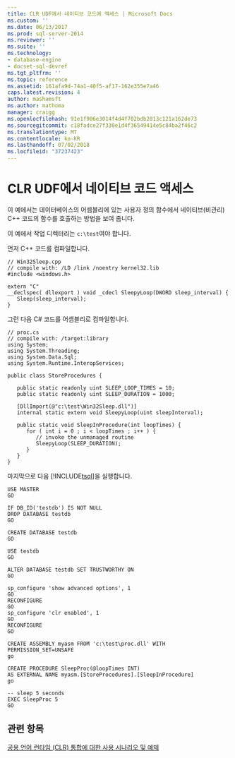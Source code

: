 ```yaml
---
title: CLR UDF에서 네이티브 코드에 액세스 | Microsoft Docs
ms.custom: ''
ms.date: 06/13/2017
ms.prod: sql-server-2014
ms.reviewer: ''
ms.suite: ''
ms.technology:
- database-engine
- docset-sql-devref
ms.tgt_pltfrm: ''
ms.topic: reference
ms.assetid: 161afa9d-74a1-40f5-af17-162e355e7a46
caps.latest.revision: 4
author: mashamsft
ms.author: mathoma
manager: craigg
ms.openlocfilehash: 91e1f906e3014f4d4f702bdb2013c121a162de73
ms.sourcegitcommit: c18fadce27f330e1d4f36549414e5c84ba2f46c2
ms.translationtype: MT
ms.contentlocale: ko-KR
ms.lasthandoff: 07/02/2018
ms.locfileid: "37237423"
---
```

# <a name="accessing-native-code-from-a-clr-udf"></a>CLR UDF에서 네이티브 코드 액세스
  이 예에서는 데이터베이스의 어셈블리에 있는 사용자 정의 함수에서 네이티브(비관리) C++ 코드의 함수를 호출하는 방법을 보여 줍니다.  
  
 이 예에서 작업 디렉터리는 `c:\test`여야 합니다.  
  
 먼저 C++ 코드를 컴파일합니다.  
  
```  
// Win32Sleep.cpp  
// compile with: /LD /link /noentry kernel32.lib  
#include <windows.h>  
  
extern "C"  
__declspec( dllexport ) void _cdecl SleepyLoop(DWORD sleep_interval) {  
   Sleep(sleep_interval);  
}  
```  
  
 그런 다음 C# 코드를 어셈블리로 컴파일합니다.  
  
```  
// proc.cs  
// compile with: /target:library  
using System;  
using System.Threading;  
using System.Data.Sql;  
using System.Runtime.InteropServices;  
  
public class StoreProcedures {  
  
   public static readonly uint SLEEP_LOOP_TIMES = 10;  
   public static readonly uint SLEEP_DURATION = 1000;  
  
   [DllImport(@"c:\test\Win32Sleep.dll")]  
   internal static extern void SleepyLoop(uint sleepInterval);  
  
   public static void SleepInProcedure(int loopTimes) {  
      for ( int i = 0 ; i < loopTimes ; i++ ) {  
         // invoke the unmanaged routine  
         SleepyLoop(SLEEP_DURATION);  
      }  
   }  
}  
```  
  
 마지막으로 다음 [!INCLUDE[tsql](../../includes/tsql-md.md)]을 실행합니다.  
  
```  
USE MASTER  
GO  
  
IF DB_ID('testdb') IS NOT NULL  
DROP DATABASE testdb  
GO  
  
CREATE DATABASE testdb  
GO  
  
USE testdb  
GO  
  
ALTER DATABASE testdb SET TRUSTWORTHY ON   
GO  
  
sp_configure 'show advanced options', 1  
GO  
RECONFIGURE  
GO  
sp_configure 'clr enabled', 1  
GO  
RECONFIGURE  
GO  
  
CREATE ASSEMBLY myasm FROM 'c:\test\proc.dll' WITH PERMISSION_SET=UNSAFE   
go  
  
CREATE PROCEDURE SleepProc(@loopTimes INT)  
AS EXTERNAL NAME myasm.[StoreProcedures].[SleepInProcedure]  
go  
  
-- sleep 5 seconds  
EXEC SleepProc 5  
GO  
```  
  
## <a name="see-also"></a>관련 항목  
 [공용 언어 런타임 &#40;CLR&#41; 통합에 대한 사용 시나리오 및 예제](../../../2014/database-engine/dev-guide/usage-scenarios-and-examples-for-common-language-runtime-clr-integration.md)  
  
  
